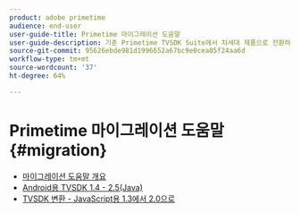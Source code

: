 ```yaml
---
product: adobe primetime
audience: end-user
user-guide-title: Primetime 마이그레이션 도움말
user-guide-description: 기존 Primetime TVSDK Suite에서 차세대 제품으로 전환하는 전환 및 마이그레이션 프로세스에 대해 설명합니다.
source-git-commit: 95626ebde981d1996652a67bc9e0cea05f24aa6d
workflow-type: tm+mt
source-wordcount: '37'
ht-degree: 64%

---
```



# Primetime 마이그레이션 도움말 {#migration}

+ [마이그레이션 도움말 개요](home.md)
+ [Android용 TVSDK 1.4 - 2.5(Java)](tvsdk-14-25-android.md)
+ [TVSDK 변환 - JavaScript용 1.3에서 2.0으로](tvsdk-13-to-20-for-javascript.md)
